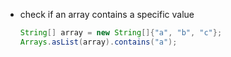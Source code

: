 * check if an array contains a specific value
    ```java
    String[] array = new String[]{"a", "b", "c"};
    Arrays.asList(array).contains("a");
    ```
